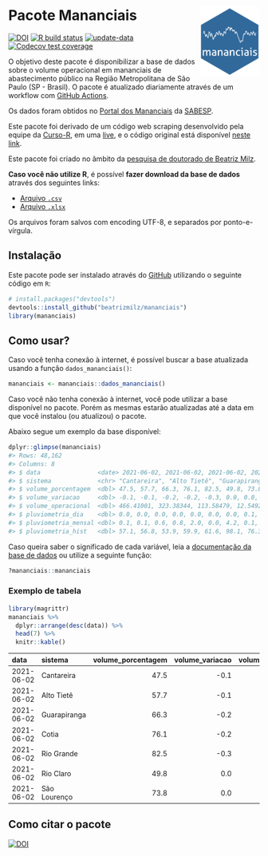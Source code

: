
<!-- README.md is generated from README.Rmd. Please edit that file -->

# Pacote Mananciais <img src="man/figures/hexlogo.png" align="right" width = "120px"/>

<!-- badges: start -->

[![DOI](https://zenodo.org/badge/DOI/10.5281/zenodo.4733056.svg)](https://doi.org/10.5281/zenodo.4733056)
[![R build
status](https://github.com/beatrizmilz/mananciais/workflows/R-CMD-check/badge.svg)](https://github.com/beatrizmilz/mananciais/actions)
[![update-data](https://github.com/beatrizmilz/mananciais/actions/workflows/2-update_data.yaml/badge.svg)](https://github.com/beatrizmilz/mananciais/actions/workflows/2-update_data.yaml)
[![Codecov test
coverage](https://codecov.io/gh/beatrizmilz/mananciais/branch/master/graph/badge.svg)](https://codecov.io/gh/beatrizmilz/mananciais?branch=master)
<!-- badges: end -->

O objetivo deste pacote é disponibilizar a base de dados sobre o volume
operacional em mananciais de abastecimento público na Região
Metropolitana de São Paulo (SP - Brasil). O pacote é atualizado
diariamente através de um workflow com [GitHub
Actions](https://github.com/beatrizmilz/mananciais/actions).

Os dados foram obtidos no [Portal dos
Mananciais](http://mananciais.sabesp.com.br/Situacao) da
[SABESP](http://site.sabesp.com.br/site/Default.aspx).

Este pacote foi derivado de um código web scraping desenvolvido pela
equipe da [Curso-R](https://www.curso-r.com/), em uma
[live](https://youtu.be/jvZIxrMmOcQ), e o código original está
disponível [neste
link](https://github.com/curso-r/lives/blob/master/drafts/20200730_scraper_sabesp.R).

Este pacote foi criado no âmbito da [pesquisa de doutorado de Beatriz
Milz](https://beatrizmilz.github.io/tese/).

**Caso você não utilize R**, é possível **fazer download da base de
dados** através dos seguintes links:

  - [Arquivo
    `.csv`](https://github.com/beatrizmilz/mananciais/raw/master/inst/extdata/mananciais.csv)
  - [Arquivo
    `.xlsx`](https://github.com/beatrizmilz/mananciais/blob/master/inst/extdata/mananciais.xlsx?raw=true)

Os arquivos foram salvos com encoding UTF-8, e separados por
ponto-e-vírgula.

## Instalação

Este pacote pode ser instalado através do [GitHub](https://github.com/)
utilizando o seguinte código em `R`:

``` r
# install.packages("devtools")
devtools::install_github("beatrizmilz/mananciais")
library(mananciais)
```

## Como usar?

Caso você tenha conexão à internet, é possível buscar a base atualizada
usando a função `dados_mananciais()`:

``` r
mananciais <- mananciais::dados_mananciais() 
```

Caso você não tenha conexão à internet, você pode utilizar a base
disponível no pacote. Porém as mesmas estarão atualizadas até a data em
que você instalou (ou atualizou) o pacote.

Abaixo segue um exemplo da base disponível:

``` r
dplyr::glimpse(mananciais)
#> Rows: 48,162
#> Columns: 8
#> $ data                <date> 2021-06-02, 2021-06-02, 2021-06-02, 2021-06-02, 2…
#> $ sistema             <chr> "Cantareira", "Alto Tietê", "Guarapiranga", "Cotia…
#> $ volume_porcentagem  <dbl> 47.5, 57.7, 66.3, 76.1, 82.5, 49.8, 73.8, 47.6, 57…
#> $ volume_variacao     <dbl> -0.1, -0.1, -0.2, -0.2, -0.3, 0.0, 0.0, -0.1, -0.1…
#> $ volume_operacional  <dbl> 466.41001, 323.38344, 113.58479, 12.54924, 92.5410…
#> $ pluviometria_dia    <dbl> 0.0, 0.0, 0.0, 0.0, 0.0, 0.0, 0.0, 0.1, 0.1, 0.6, …
#> $ pluviometria_mensal <dbl> 0.1, 0.1, 0.6, 0.8, 2.0, 0.0, 4.2, 0.1, 0.1, 0.6, …
#> $ pluviometria_hist   <dbl> 57.1, 56.8, 53.9, 59.9, 61.6, 98.1, 76.3, 57.1, 56…
```

Caso queira saber o significado de cada variável, leia a [documentação
da base de
dados](https://beatrizmilz.github.io/mananciais/reference/mananciais.html)
ou utilize a seguinte função:

``` r
?mananciais::mananciais
```

### Exemplo de tabela

``` r
library(magrittr)
mananciais %>% 
  dplyr::arrange(desc(data)) %>% 
  head(7) %>%
  knitr::kable()
```

| data       | sistema      | volume\_porcentagem | volume\_variacao | volume\_operacional | pluviometria\_dia | pluviometria\_mensal | pluviometria\_hist |
| :--------- | :----------- | ------------------: | ---------------: | ------------------: | ----------------: | -------------------: | -----------------: |
| 2021-06-02 | Cantareira   |                47.5 |            \-0.1 |           466.41001 |                 0 |                  0.1 |               57.1 |
| 2021-06-02 | Alto Tietê   |                57.7 |            \-0.1 |           323.38344 |                 0 |                  0.1 |               56.8 |
| 2021-06-02 | Guarapiranga |                66.3 |            \-0.2 |           113.58479 |                 0 |                  0.6 |               53.9 |
| 2021-06-02 | Cotia        |                76.1 |            \-0.2 |            12.54924 |                 0 |                  0.8 |               59.9 |
| 2021-06-02 | Rio Grande   |                82.5 |            \-0.3 |            92.54109 |                 0 |                  2.0 |               61.6 |
| 2021-06-02 | Rio Claro    |                49.8 |              0.0 |             6.80372 |                 0 |                  0.0 |               98.1 |
| 2021-06-02 | São Lourenço |                73.8 |              0.0 |            65.54518 |                 0 |                  4.2 |               76.3 |

## Como citar o pacote

[![DOI](https://zenodo.org/badge/DOI/10.5281/zenodo.4733056.svg)](https://doi.org/10.5281/zenodo.4733056)
